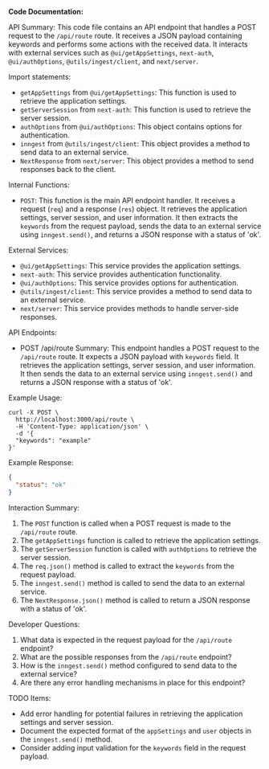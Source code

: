 **Code Documentation:**

API Summary:
This code file contains an API endpoint that handles a POST request to the `/api/route` route. It receives a JSON payload containing keywords and performs some actions with the received data. It interacts with external services such as `@ui/getAppSettings`, `next-auth`, `@ui/authOptions`, `@utils/ingest/client`, and `next/server`.

Import statements:
- `getAppSettings` from `@ui/getAppSettings`: This function is used to retrieve the application settings.
- `getServerSession` from `next-auth`: This function is used to retrieve the server session.
- `authOptions` from `@ui/authOptions`: This object contains options for authentication.
- `inngest` from `@utils/ingest/client`: This object provides a method to send data to an external service.
- `NextResponse` from `next/server`: This object provides a method to send responses back to the client.

Internal Functions:
- `POST`: This function is the main API endpoint handler. It receives a request (`req`) and a response (`res`) object. It retrieves the application settings, server session, and user information. It then extracts the `keywords` from the request payload, sends the data to an external service using `inngest.send()`, and returns a JSON response with a status of 'ok'.

External Services:
- `@ui/getAppSettings`: This service provides the application settings.
- `next-auth`: This service provides authentication functionality.
- `@ui/authOptions`: This service provides options for authentication.
- `@utils/ingest/client`: This service provides a method to send data to an external service.
- `next/server`: This service provides methods to handle server-side responses.

API Endpoints:
- POST /api/route
  Summary: This endpoint handles a POST request to the `/api/route` route. It expects a JSON payload with `keywords` field. It retrieves the application settings, server session, and user information. It then sends the data to an external service using `inngest.send()` and returns a JSON response with a status of 'ok'.

Example Usage:
```
curl -X POST \
  http://localhost:3000/api/route \
  -H 'Content-Type: application/json' \
  -d '{
  "keywords": "example"
}'
```

Example Response:
```json
{
  "status": "ok"
}
```

Interaction Summary:
1. The `POST` function is called when a POST request is made to the `/api/route` route.
2. The `getAppSettings` function is called to retrieve the application settings.
3. The `getServerSession` function is called with `authOptions` to retrieve the server session.
4. The `req.json()` method is called to extract the `keywords` from the request payload.
5. The `inngest.send()` method is called to send the data to an external service.
6. The `NextResponse.json()` method is called to return a JSON response with a status of 'ok'.

Developer Questions:
1. What data is expected in the request payload for the `/api/route` endpoint?
2. What are the possible responses from the `/api/route` endpoint?
3. How is the `inngest.send()` method configured to send data to the external service?
4. Are there any error handling mechanisms in place for this endpoint?

TODO Items:
- Add error handling for potential failures in retrieving the application settings and server session.
- Document the expected format of the `appSettings` and `user` objects in the `inngest.send()` method.
- Consider adding input validation for the `keywords` field in the request payload.
